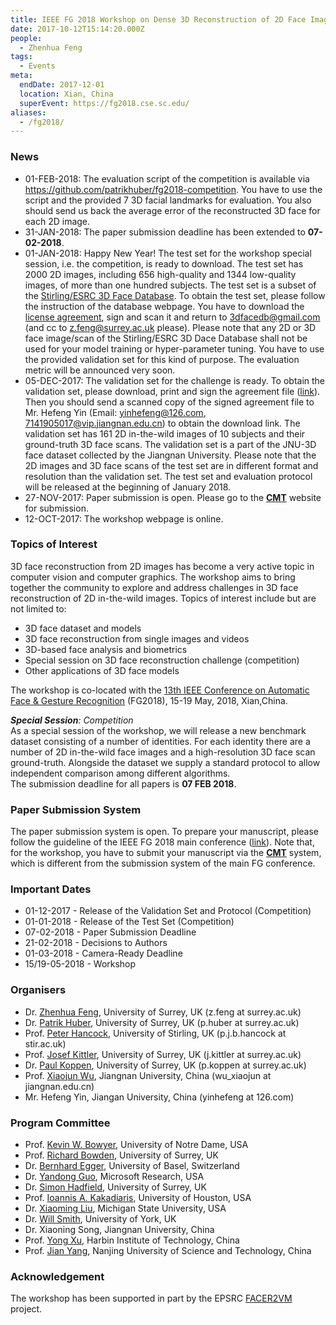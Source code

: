 ```yaml
---
title: IEEE FG 2018 Workshop on Dense 3D Reconstruction of 2D Face Images in the Wild
date: 2017-10-12T15:14:20.000Z
people:
  - Zhenhua Feng
tags:
  - Events
meta:
  endDate: 2017-12-01
  location: Xian, China
  superEvent: https://fg2018.cse.sc.edu/
aliases:
  - /fg2018/
---
```


<div class="kg-card-markdown"><h3 id="news">News</h3>
<ul>
<li>01-FEB-2018: The evaluation script of the competition is available via <a href="https://github.com/patrikhuber/fg2018-competition">https://github.com/patrikhuber/fg2018-competition</a>. You have to use the script and the provided 7 3D facial landmarks for evaluation. You also should send us back the average error of the reconstructed 3D face for each 2D image.</li>
<li>31-JAN-2018: The paper submission deadline has been extended to <strong>07-02-2018</strong>.</li>
<li>01-JAN-2018: Happy New Year! The test set for the workshop special session, i.e. the competition, is ready to download. The test set has 2000 2D images, including 656 high-quality and 1344 low-quality images, of more than one hundred subjects. The test set is a subset of the <a href="http://pics.stir.ac.uk/ESRC/index.htm">Stirling/ESRC 3D Face Database</a>. To obtain the test set, please follow the instruction of the database webpage. You have to download the <a href="http://pics.stir.ac.uk/ESRC/license%20agreement.pdf">license agreement</a>, sign and scan it and return to <a href="mailto:3dfacedb@gmail.com">3dfacedb@gmail.com</a> (and cc to <a href="mailto:z.feng@surrey.ac.uk">z.feng@surrey.ac.uk</a> please). Please note that any 2D or 3D face image/scan of the Stirling/ESRC 3D Dace Database shall not be used for your model training or hyper-parameter tuning. You have to use the provided validation set for this kind of purpose. The evaluation metric will be announced very soon.</li>
<li>05-DEC-2017: The validation set for the challenge is ready. To obtain the validation set, please download, print and sign the agreement file (<a href="http://personal.ee.surrey.ac.uk/Personal/Z.Feng/files/agreement.pdf">link</a>). Then you should send a scanned copy of the signed agreement file to Mr. Hefeng Yin (Email: <a href="mailto:yinhefeng@126.com">yinhefeng@126.com</a>, <a href="mailto:7141905017@vip.jiangnan.edu.cn">7141905017@vip.jiangnan.edu.cn</a>) to obtain the download link. The validation set has 161 2D in-the-wild images of 10 subjects and their ground-truth 3D face scans. The validation set is a part of the JNU-3D face dataset collected by the Jiangnan University. Please note that the 2D images and 3D face scans of the test set are in different format and resolution than the validation set. The test set and evaluation protocol will be released at the beginning of January 2018.</li>
<li>27-NOV-2017: Paper submission is open. Please go to the <strong><a href="https://cmt3.research.microsoft.com/DRFIW2018">CMT</a></strong> website for submission.</li>
<li>12-OCT-2017: The workshop webpage is online.</li>
</ul>
<h3 id="topicsofinterest">Topics of Interest</h3>
<p>3D face reconstruction from 2D images has become a very active topic in computer vision and computer graphics. The workshop aims to bring together the community to explore and address challenges in 3D face reconstruction of 2D in-the-wild images. Topics of interest include but are not limited to:</p>
<ul>
<li>3D face dataset and models</li>
<li>3D face reconstruction from single images and videos</li>
<li>3D-based face analysis and biometrics</li>
<li>Special session on 3D face reconstruction challenge (competition)</li>
<li>Other applications of 3D face models</li>
</ul>
<p>The workshop is co-located with the <a href="https://fg2018.cse.sc.edu/">13th IEEE Conference on Automatic Face &amp; Gesture Recognition</a> (FG2018), 15-19 May, 2018, Xian,China.</p>
<p><em><strong>Special Session</strong>: Competition</em><br>
As a special session of the workshop, we will release a new benchmark dataset consisting of a number of identities.  For each identity there are a number of 2D in-the-wild face images and a high-resolution 3D face scan ground-truth. Alongside  the dataset we supply a standard protocol to allow independent comparison among different algorithms.<br>
The submission deadline for all papers is <strong>07 FEB 2018</strong>.</p>
<h3 id="papersubmissionsystem">Paper Submission System</h3>
<p>The paper submission system is open. To prepare your manuscript, please follow the guideline of the IEEE FG 2018 main conference (<a href="https://fg2018.cse.sc.edu/submissions.html">link</a>). Note that, for the workshop, you have to submit your manuscript via the <strong><a href="https://cmt3.research.microsoft.com/DRFIW2018">CMT</a></strong> system, which is different from the submission system of the main FG conference.</p>
<h3 id="importantdates">Important Dates</h3>
<ul>
<li>01-12-2017 - Release of the Validation Set and Protocol (Competition)</li>
<li>01-01-2018 - Release of the Test Set (Competition)</li>
<li>07-02-2018 - Paper Submission Deadline</li>
<li>21-02-2018 - Decisions to Authors</li>
<li>01-03-2018 - Camera-Ready Deadline</li>
<li>15/19-05-2018 - Workshop</li>
</ul>
<h3 id="organisers">Organisers</h3>
<ul>
<li>Dr. <a href="https://sites.google.com/view/fengzhenhua">Zhenhua Feng</a>, University of Surrey, UK (z.feng at surrey.ac.uk)</li>
<li>Dr. <a href="http://www.patrikhuber.ch/">Patrik Huber</a>, University of Surrey, UK (p.huber at surrey.ac.uk)</li>
<li>Prof. <a href="https://www.stir.ac.uk/people/11587">Peter Hancock</a>, University of Stirling, UK (p.j.b.hancock at stir.ac.uk)</li>
<li>Prof. <a href="https://www.surrey.ac.uk/cvssp/people/josef_kittler/">Josef Kittler</a>, University of Surrey, UK (j.kittler at surrey.ac.uk)</li>
<li>Dr. <a href="https://paulkoppen.com/">Paul Koppen</a>, University of Surrey, UK (p.koppen at surrey.ac.uk)</li>
<li>Prof. <a href="https://scholar.google.com/citations?user=5IST34sAAAAJ&amp;hl=en">Xiaojun Wu</a>, Jiangnan University, China (wu_xiaojun at jiangnan.edu.cn)</li>
<li>Mr. Hefeng Yin, Jiangan University, China (yinhefeng at 126.com)</li>
</ul>
<h3 id="programcommittee">Program Committee</h3>
<ul>
<li>Prof. <a href="https://www3.nd.edu/~kwb/">Kevin W. Bowyer</a>, University of Notre Dame, USA</li>
<li>Prof. <a href="https://www.surrey.ac.uk/cvssp/people/richard_bowden/">Richard Bowden</a>, University of Surrey, UK</li>
<li>Dr. <a href="http://eggerbernhard.ch/">Bernhard Egger</a>, University of Basel, Switzerland</li>
<li>Dr. <a href="https://www.microsoft.com/en-us/research/people/yag/">Yandong Guo</a>, Microsoft Research, USA</li>
<li>Dr. <a href="http://personal.ee.surrey.ac.uk/Personal/S.Hadfield/biography.html">Simon Hadfield</a>, University of Surrey, UK</li>
<li>Prof. <a href="http://www.cbl.uh.edu/">Ioannis A. Kakadiaris</a>, University of Houston, USA</li>
<li>Dr. <a href="http://www.cse.msu.edu/~liuxm/">Xiaoming Liu</a>, Michigan State University, USA</li>
<li>Dr. <a href="https://www-users.cs.york.ac.uk/wsmith/">Will Smith</a>, University of York, UK</li>
<li>Dr. Xiaoning Song, Jiangnan University, China</li>
<li>Prof. <a href="http://www.yongxu.org/">Yong Xu</a>, Harbin Institute of Technology, China</li>
<li>Prof. <a href="http://www.patternrecognition.cn/~jian/">Jian Yang</a>, Nanjing University of Science and Technology, China</li>
</ul>
<h3 id="acknowledgement">Acknowledgement</h3>
<p>The workshop has been supported in part by the EPSRC <a href="http://www.facer2vm.org">FACER2VM</a> project.</p>
</div>